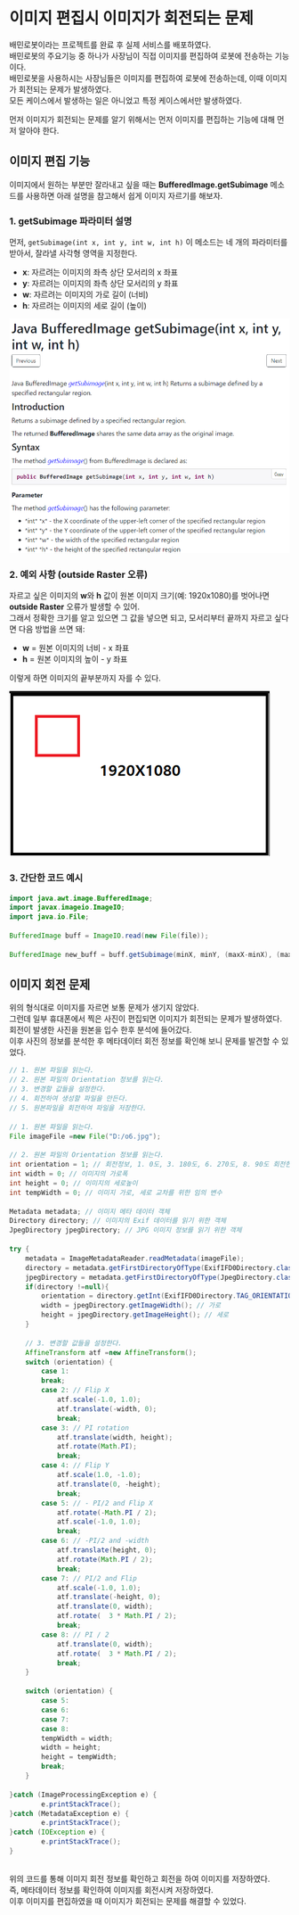 
# 이미지 편집시 이미지가 회전되는 문제

배민로봇이라는 프로젝트를 완료 후 실제 서비스를 배포하였다. <br>
배민로봇의 주요기능 중 하나가 사장님이 직접 이미지를 편집하여 로봇에 전송하는 기능이다. <br>
배민로봇을 사용하시는 사장님들은 이미지를 편집하여 로봇에 전송하는데, 이때 이미지가 회전되는 문제가 발생하였다. <br>
모든 케이스에서 발생하는 일은 아니었고 특정 케이스에서만 발생하였다. <br>

먼저 이미지가 회전되는 문제를 알기 위해서는 먼저 이미지를 편집하는 기능에 대해 먼저 알아야 한다. <br>

## 이미지 편집 기능

이미지에서 원하는 부분만 잘라내고 싶을 때는 **BufferedImage.getSubimage** 메소드를 사용하면 아래 설명을 참고해서 쉽게 이미지 자르기를 해보자.
### 1. **getSubimage** 파라미터 설명

먼저, `getSubimage(int x, int y, int w, int h)` 이 메소드는 네 개의 파라미터를 받아서, 잘라낼 사각형 영역을 지정한다.

- **x**: 자르려는 이미지의 좌측 상단 모서리의 x 좌표
- **y**: 자르려는 이미지의 좌측 상단 모서리의 y 좌표
- **w**: 자르려는 이미지의 가로 길이 (너비)
- **h**: 자르려는 이미지의 세로 길이 (높이)

![이미지 자르기 예시](../img/이미지_자르기_예시.png)

### 2. 예외 사항 (outside Raster 오류)

자르고 싶은 이미지의 **w**와 **h** 값이 원본 이미지 크기(예: 1920x1080)를 벗어나면 **outside Raster** 오류가 발생할 수 있어. <br> 
그래서 정확한 크기를 알고 있으면 그 값을 넣으면 되고, 모서리부터 끝까지 자르고 싶다면 다음 방법을 쓰면 돼:

- **w** = 원본 이미지의 너비 - x 좌표
- **h** = 원본 이미지의 높이 - y 좌표

이렇게 하면 이미지의 끝부분까지 자를 수 있다.

![이미지 잘린 결과](../img/이미지_잘린_결과.png)

### 3. 간단한 코드 예시

```java
import java.awt.image.BufferedImage;
import javax.imageio.ImageIO;
import java.io.File;

BufferedImage buff = ImageIO.read(new File(file));

BufferedImage new_buff = buff.getSubimage(minX, minY, (maxX-minX), (maxY-minY));
```

## 이미지 회전 문제

위의 형식대로 이미지를 자르면 보통 문제가 생기지 않았다. <br>
그런데 일부 휴대폰에서 찍은 사진이 편집되면 이미지가 회전되는 문제가 발생하였다. <br>
회전이 발생한 사진을 원본을 입수 한후 분석에 들어갔다. <br>
이후 사진의 정보를 분석한 후 메타데이터 회전 정보를 확인해 보니 문제를 발견할 수 있었다. <br>

```java
// 1. 원본 파일을 읽는다.
// 2. 원본 파일의 Orientation 정보를 읽는다.
// 3. 변경할 값들을 설정한다.
// 4. 회전하여 생성할 파일을 만든다.
// 5. 원본파일을 회전하여 파일을 저장한다.

// 1. 원본 파일을 읽는다.
File imageFile =new File("D:/o6.jpg");

// 2. 원본 파일의 Orientation 정보를 읽는다.
int orientation = 1; // 회전정보, 1. 0도, 3. 180도, 6. 270도, 8. 90도 회전한 정보
int width = 0; // 이미지의 가로폭
int height = 0; // 이미지의 세로높이
int tempWidth = 0; // 이미지 가로, 세로 교차를 위한 임의 변수

Metadata metadata; // 이미지 메타 데이터 객체
Directory directory; // 이미지의 Exif 데이터를 읽기 위한 객체
JpegDirectory jpegDirectory; // JPG 이미지 정보를 읽기 위한 객체

try {
    metadata = ImageMetadataReader.readMetadata(imageFile);
    directory = metadata.getFirstDirectoryOfType(ExifIFD0Directory.class);
    jpegDirectory = metadata.getFirstDirectoryOfType(JpegDirectory.class);
    if(directory !=null){
        orientation = directory.getInt(ExifIFD0Directory.TAG_ORIENTATION); // 회전정보
        width = jpegDirectory.getImageWidth(); // 가로
        height = jpegDirectory.getImageHeight(); // 세로
	}

    // 3. 변경할 값들을 설정한다.
    AffineTransform atf =new AffineTransform();
	switch (orientation) {
        case 1:
        break;
        case 2: // Flip X
            atf.scale(-1.0, 1.0);
	    	atf.translate(-width, 0);
	        break;
        case 3: // PI rotation
            atf.translate(width, height);
	    	atf.rotate(Math.PI);
	        break;
        case 4: // Flip Y
            atf.scale(1.0, -1.0);
	    	atf.translate(0, -height);
	        break;
        case 5: // - PI/2 and Flip X
            atf.rotate(-Math.PI / 2);
	    	atf.scale(-1.0, 1.0);
	        break;
        case 6: // -PI/2 and -width
            atf.translate(height, 0);
	    	atf.rotate(Math.PI / 2);
	        break;
        case 7: // PI/2 and Flip
            atf.scale(-1.0, 1.0);
	    	atf.translate(-height, 0);
	    	atf.translate(0, width);
	    	atf.rotate(  3 * Math.PI / 2);
	        break;
        case 8: // PI / 2
            atf.translate(0, width);
	    	atf.rotate(  3 * Math.PI / 2);
	        break;
    }

    switch (orientation) {
        case 5:
        case 6:
        case 7:
        case 8:
        tempWidth = width;
        width = height;
        height = tempWidth;
		break;
    }
                
}catch (ImageProcessingException e) {
        e.printStackTrace();
}catch (MetadataException e) {
        e.printStackTrace();
}catch (IOException e) {
        e.printStackTrace();
}
    
```

위의 코드를 통해 이미지 회전 정보를 확인하고 회전을 하여 이미지를 저장하였다. <br>
즉, 메타데이터 정보를 확인하여 이미지를 회전시켜 저장하였다. <br>
이후 이미지를 편집하였을 때 이미지가 회전되는 문제를 해결할 수 있었다. <br>

